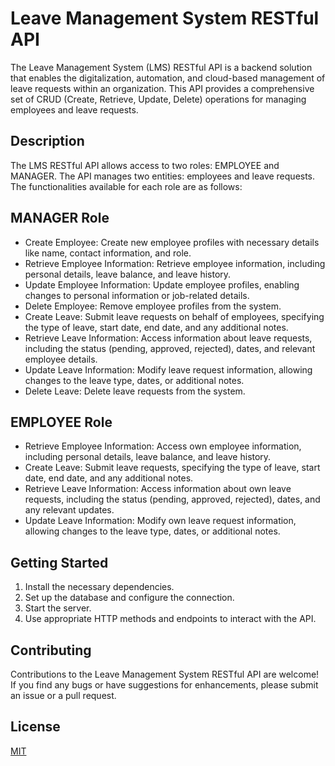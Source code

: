 # Leave Management System RESTful API

The Leave Management System (LMS) RESTful API is a backend solution that enables the digitalization, automation, and cloud-based management of leave requests within an organization. This API provides a comprehensive set of CRUD (Create, Retrieve, Update, Delete) operations for managing employees and leave requests.

## Description
The LMS RESTful API allows access to two roles: EMPLOYEE and MANAGER. The API manages two entities: employees and leave requests. The functionalities available for each role are as follows:


## MANAGER Role
- Create Employee: Create new employee profiles with necessary details like name, contact information, and role.
- Retrieve Employee Information: Retrieve employee information, including personal details, leave balance, and leave history.
- Update Employee Information: Update employee profiles, enabling changes to personal information or job-related details.
- Delete Employee: Remove employee profiles from the system.
- Create Leave: Submit leave requests on behalf of employees, specifying the type of leave, start date, end date, and any additional notes.
- Retrieve Leave Information: Access information about leave requests, including the status (pending, approved, rejected), dates, and relevant employee details.
- Update Leave Information: Modify leave request information, allowing changes to the leave type, dates, or additional notes.
- Delete Leave: Delete leave requests from the system.

## EMPLOYEE Role
- Retrieve Employee Information: Access own employee information, including personal details, leave balance, and leave history.
- Create Leave: Submit leave requests, specifying the type of leave, start date, end date, and any additional notes.
- Retrieve Leave Information: Access information about own leave requests, including the status (pending, approved, rejected), dates, and any relevant updates.
- Update Leave Information: Modify own leave request information, allowing changes to the leave type, dates, or additional notes.

## Getting Started
1. Install the necessary dependencies.
2. Set up the database and configure the connection.
3. Start the server.
4. Use appropriate HTTP methods and endpoints to interact with the API.

## Contributing

Contributions to the Leave Management System RESTful API are welcome! If you find any bugs or have suggestions for enhancements, please submit an issue or a pull request.

## License

[MIT](https://choosealicense.com/licenses/mit/)
